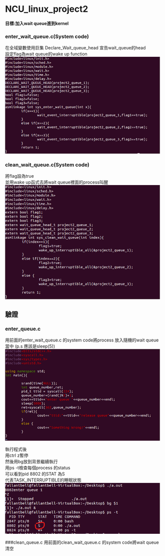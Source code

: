 # NCU_linux_project2  
**目標:加入wait queue進到kernel**  

### enter_wait_queue.c(System code)  
在全域變數使用巨集 Declare_Wait_queue_head 宣告wait_queue的head  
設定flag為wait queue的wake up function  
![image](https://github.com/fallantbell/NCU_linux_project2/blob/main/%E8%9E%A2%E5%B9%95%E6%93%B7%E5%8F%96%E7%95%AB%E9%9D%A2%202021-03-01%20193836.png)  

### clean_wait_queue.c(System code)  
將flag設為true  
並用wake up函式去將wait queue裡面的process叫醒  
![image](https://github.com/fallantbell/NCU_linux_project2/blob/main/%E8%9E%A2%E5%B9%95%E6%93%B7%E5%8F%96%E7%95%AB%E9%9D%A2%202021-03-01%20194437.png)  

## 驗證  
  
### enter_queue.c  
用前面的enter_wait_queue.c 的system code將process 放入隨機的wait queue當中 (p.s 應該是sleep(5))  
![image](https://github.com/fallantbell/NCU_linux_project2/blob/main/%E8%9E%A2%E5%B9%95%E6%93%B7%E5%8F%96%E7%95%AB%E9%9D%A2%202021-03-01%20201346.png)  

執行程式後  
用ctrl z暫停  
然後用bg放到背景繼續執行  
用ps -t檢查每個process 的status  
可以看到pid 8802 的STAT 為S  
代表TASK_INTERRUPTIBLE的睡眠狀態  
![image](https://github.com/fallantbell/NCU_linux_project2/blob/main/%E8%9E%A2%E5%B9%95%E6%93%B7%E5%8F%96%E7%95%AB%E9%9D%A2%202021-03-01%20204014.png)  

###clean_queue.c
用前面的clean_wait_queue.c 的system code將wait queue清空

